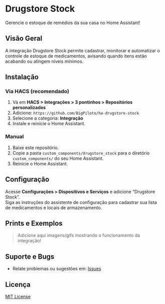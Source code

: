# Drugstore Stock

Gerencie o estoque de remédios da sua casa no Home Assistant!

## Visão Geral

A integração Drugstore Stock permite cadastrar, monitorar e automatizar o controle de estoque de medicamentos, avisando quando itens estão acabando ou atingem níveis mínimos.

## Instalação

### Via HACS (recomendado)

1. Vá em **HACS > Integrações > 3 pontinhos > Repositórios personalizados**
2. Adicione: `https://github.com/BigPiloto/ha-drugstore-stock`
3. Selecione a categoria: **Integração**
4. Instale e reinicie o Home Assistant.

### Manual

1. Baixe este repositório.
2. Copie a pasta `custom_components/drugstore_stock` para o diretório `custom_components/` do seu Home Assistant.
3. Reinicie o Home Assistant.

## Configuração

Acesse **Configurações > Dispositivos e Serviços** e adicione “Drugstore Stock”.  
Siga as instruções do assistente de configuração para cadastrar sua lista de medicamentos e locais de armazenamento.

## Prints e Exemplos

> Adicione aqui imagens/gifs mostrando o funcionamento da integração!

## Suporte e Bugs

- Relate problemas ou sugestões em: [Issues](https://github.com/BigPiloto/ha-drugstore-stock/issues)

## Licença

[MIT License](LICENSE)